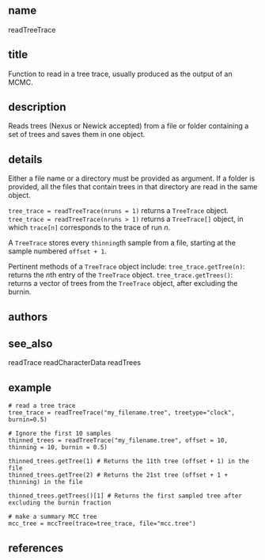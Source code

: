 ## name
readTreeTrace
## title
Function to read in a tree trace, usually produced as the output of an MCMC.
## description
Reads trees (Nexus or Newick accepted) from a file or folder containing a set of trees and saves them in one object. 
## details
Either a file name or a directory must be provided as argument. If a folder is provided, all the files that contain trees in that directory are read in the same object.

`tree_trace = readTreeTrace(nruns = 1)` returns a `TreeTrace` object.
`tree_trace = readTreeTrace(nruns > 1)` returns a `TreeTrace[]` object, in which `trace[n]` corresponds to the trace of run $n$.

A `TreeTrace` stores every `thinning`th sample from a file, starting at the sample numbered `offset + 1`.

Pertinent methods of a `TreeTrace` object include:
`tree_trace.getTree(n)`: returns the $n$th entry of the `TreeTrace` object.
`tree_trace.getTrees()`: returns a vector of trees from the `TreeTrace` object, after excluding the burnin.


## authors
## see_also
readTrace
readCharacterData
readTrees
## example
    # read a tree trace
    tree_trace = readTreeTrace("my_filename.tree", treetype="clock", burnin=0.5)

    # Ignore the first 10 samples
    thinned_trees = readTreeTrace("my_filename.tree", offset = 10, thinning = 10, burnin = 0.5)
    
    thinned_trees.getTree(1) # Returns the 11th tree (offset + 1) in the file
    thinned_trees.getTree(2) # Returns the 21st tree (offset + 1 + thinning) in the file

    thinned_trees.getTrees()[1] # Returns the first sampled tree after excluding the burnin fraction

    # make a summary MCC tree
    mcc_tree = mccTree(trace=tree_trace, file="mcc.tree")

## references
